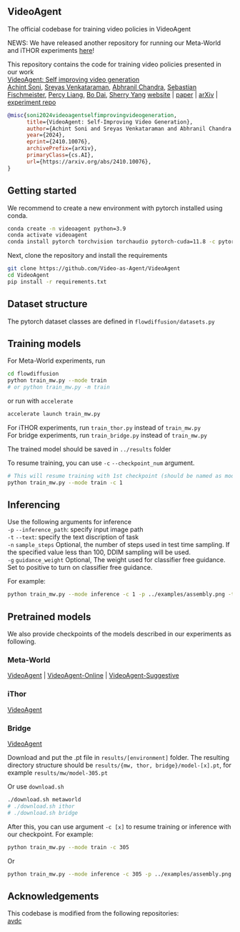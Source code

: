 ## VideoAgent

The official codebase for training video policies in VideoAgent

NEWS: We have released another repository for running our Meta-World and iTHOR experiments [here](https://github.com/Video-as-Agent/VideoAgent_exp)!

This repository contains the code for training video policies presented in our work   
[VideoAgent: Self improving video generation](https://arxiv.org/pdf/2410.10076)  
[Achint Soni](https://trickyjustice.github.io),
[Sreyas Venkataraman](https://github.com/vsreyas),
[Abhranil Chandra](https://abhranilchandra.github.io),
[Sebastian Fischmeister](https://uwaterloo.ca/embedded-software-group/profiles/sebastian-fischmeister),
[Percy Liang](https://cs.stanford.edu/~pliang/),
[Bo Dai](https://bo-dai.github.io),
[Sherry Yang](https://sherryy.github.io)
[website](https://video-as-agent.github.io) | [paper](https://arxiv.org/pdf/2410.10076) | [arXiv](https://arxiv.org/abs/2410.10076) | [experiment repo](https://github.com/Video-as-Agent/VideoAgent_exp)

```bib
@misc{soni2024videoagentselfimprovingvideogeneration,
      title={VideoAgent: Self-Improving Video Generation}, 
      author={Achint Soni and Sreyas Venkataraman and Abhranil Chandra and Sebastian Fischmeister and Percy Liang and Bo Dai and Sherry Yang},
      year={2024},
      eprint={2410.10076},
      archivePrefix={arXiv},
      primaryClass={cs.AI},
      url={https://arxiv.org/abs/2410.10076}, 
}
```

## Getting started  

We recommend to create a new environment with pytorch installed using conda.   

```bash  
conda create -n videoagent python=3.9
conda activate videoagent
conda install pytorch torchvision torchaudio pytorch-cuda=11.8 -c pytorch -c nvidia
```  

Next, clone the repository and install the requirements  

```bash
git clone https://github.com/Video-as-Agent/VideoAgent
cd VideoAgent
pip install -r requirements.txt
```


## Dataset structure

The pytorch dataset classes are defined in `flowdiffusion/datasets.py`


## Training models

For Meta-World experiments, run
```bash
cd flowdiffusion
python train_mw.py --mode train
# or python train_mw.py -m train
```

or run with `accelerate`
```bash
accelerate launch train_mw.py
```

For iTHOR experiments, run `train_thor.py` instead of `train_mw.py`  
For bridge experiments, run `train_bridge.py` instead of `train_mw.py`  

The trained model should be saved in `../results` folder  

To resume training, you can use `-c` `--checkpoint_num` argument.  
```bash
# This will resume training with 1st checkpoint (should be named as model-1.pt)
python train_mw.py --mode train -c 1
```

## Inferencing

Use the following arguments for inference  
`-p` `--inference_path`: specify input image path  
`-t` `--text`: specify the text discription of task   
`-n` `sample_steps` Optional, the number of steps used in test time sampling. If the specified value less than 100, DDIM sampling will be used.  
`-g` `guidance_weight` Optional, The weight used for classifier free guidance. Set to positive to turn on classifier free guidance.   

For example:  
```bash
python train_mw.py --mode inference -c 1 -p ../examples/assembly.png -t assembly -g 2 -n 20
```

## Pretrained models 

We also provide checkpoints of the models described in our experiments as following.   
### Meta-World
[VideoAgent](https://huggingface.co/Trickyjustice/VideoAgent/resolve/main/metaworld/model-305.pt) |  [VideoAgent-Online](https://huggingface.co/Trickyjustice/VideoAgent/resolve/main/metaworld/model-3053083.pt) | [VideoAgent-Suggestive](https://huggingface.co/Trickyjustice/VideoAgent/resolve/main/metaworld/model-4307.pt)   

### iThor
[VideoAgent](https://huggingface.co/Trickyjustice/VideoAgent/resolve/main/ithor/thor-402.pt)

### Bridge
[VideoAgent](https://huggingface.co/Trickyjustice/VideoAgent/resolve/main/bridge/model-44.pt)

Download and put the .pt file in `results/[environment]` folder. The resulting directory structure should be `results/{mw, thor, bridge}/model-[x].pt`, for example `results/mw/model-305.pt`

Or use `download.sh`
```bash
./download.sh metaworld
# ./download.sh ithor
# ./download.sh bridge
```

After this, you can use argument `-c [x]` to resume training or inference with our checkpoint. For example:  
```bash
python train_mw.py --mode train -c 305
```
Or  
```bash
python train_mw.py --mode inference -c 305 -p ../examples/assembly.png -t assembly
```

## Acknowledgements

This codebase is modified from the following repositories:  
[avdc](https://github.com/flow-diffusion/AVDC)
